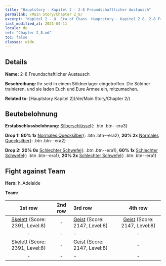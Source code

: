 ```yaml
---
title: "Hauptstory - Kapitel 2 - 2-8 Freundschaftlicher Austausch"
permalink: /Main Story/Chapter 2_8/
excerpt: "Kapitel 2 - 8. Era of Chaos  Hauptstory - Kapitel 2_8. 2-8 Freundschaftlicher Austausch"
last_modified_at: 2021-04-11
locale: de
ref: "Chapter 2_8.md"
toc: false
classes: wide
---
```


## Details

 **Name:** 2-8 Freundschaftlicher Austausch

 **Beschreibung:** Ihr seid in einem Söldnerlager eingetroffen. Die Söldner trainieren, und sie laden Euch und Eure Armee ein, mitzumachen.

 **Related to:** [Hauptstory Kapitel 2](/de/Main Story/Chapter 2/)

## Beutebelohnung

 **Erstabschlussbelohnung:** [Silberschlüssel](/de/Items/con_693/){: .btn .btn--era3}

 **Drop 1:** **80% 1x** [Normales Quecksilber](/de/Items/mat_8/){: .btn .btn--era2}, **20% 2x** [Normales Quecksilber](/de/Items/mat_8/){: .btn .btn--era2}

 **Drop 2:** **20% 0x** [Schlechter Schwefel](/de/Items/mat_3/){: .btn .btn--era1}, **60% 1x** [Schlechter Schwefel](/de/Items/mat_3/){: .btn .btn--era1}, **20% 2x** [Schlechter Schwefel](/de/Items/mat_3/){: .btn .btn--era1}


## Fight against Team
 **Hero:** h_Adelaide

 **Team:**


  | 1st row | 2nd row | 3rd row | 4th row |
  |:----:|:----:|:----|:----:|
  | [Skelett](/de/units/Skeleton/) (Score: 2391, Level:8)  | - | [Geist](/de/units/Wight/) (Score: 2147, Level:8)  | [Geist](/de/units/Wight/) (Score: 2147, Level:8)  |
  | - | - | - | - |
  | [Skelett](/de/units/Skeleton/) (Score: 2391, Level:8)  | - | [Geist](/de/units/Wight/) (Score: 2147, Level:8)  | - |
  | - | - | - | - |


